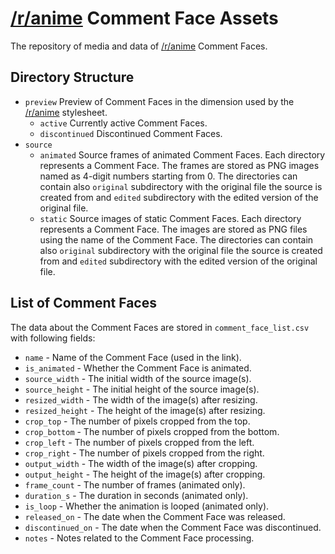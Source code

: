 # [/r/anime](https://www.reddit.com/r/anime) Comment Face Assets

The repository of media and data of [/r/anime](https://www.reddit.com/r/anime) Comment Faces.

## Directory Structure
* `preview`
  Preview of Comment Faces in the dimension used by the [/r/anime](https://www.reddit.com/r/anime) stylesheet.
  * `active`
    Currently active Comment Faces.
  * `discontinued`
    Discontinued Comment Faces.
* `source`
  * `animated`
    Source frames of animated Comment Faces. Each directory represents a Comment Face. The frames are stored as PNG images named as 4-digit numbers starting from 0.
    The directories can contain also `original` subdirectory with the original file the source is created from and `edited` subdirectory with the edited version of the original file.
  * `static`
    Source images of static Comment Faces. Each directory represents a Comment Face. The images are stored as PNG files using the name of the Comment Face.
    The directories can contain also `original` subdirectory with the original file the source is created from and `edited` subdirectory with the edited version of the original file.

## List of Comment Faces

The data about the Comment Faces are stored in `comment_face_list.csv` with following fields:
* `name` - Name of the Comment Face (used in the link).
* `is_animated` - Whether the Comment Face is animated.
* `source_width` - The initial width of the source image(s).
* `source_height` - The initial height of the source image(s).
* `resized_width` - The width of the image(s) after resizing.
* `resized_height` - The height of the image(s) after resizing.
* `crop_top` - The number of pixels cropped from the top.
* `crop_bottom` - The number of pixels cropped from the bottom.
* `crop_left` - The number of pixels cropped from the left.
* `crop_right` - The number of pixels cropped from the right.
* `output_width` - The width of the image(s) after cropping.
* `output_height` - The height of the image(s) after cropping.
* `frame_count` - The number of frames (animated only).
* `duration_s` - The duration in seconds (animated only).
* `is_loop` - Whether the animation is looped (animated only).
* `released_on` - The date when the Comment Face was released.
* `discontinued_on` - The date when the Comment Face was discontinued.
* `notes` - Notes related to the Comment Face processing.
